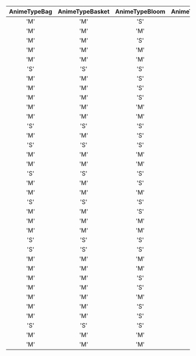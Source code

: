 | AnimeTypeBag | AnimeTypeBasket | AnimeTypeBloom | AnimeTypeBook | AnimeTypeDrink | AnimeTypeFirewood | AnimeTypeFishingRod | AnimeTypeFood | AnimeTypeHandGlass | AnimeTypeNet | AnimeTypeSitDown | AnimeTypeSmartPhone | AnimeTypeUmbrella | AnimeTypeWateringCan | Label |
|:--:|:--:|:--:|:--:|:--:|:--:|:--:|:--:|:--:|:--:|:--:|:--:|:--:|:--:|:--:|
| 'M' | 'M' | 'S' | 'M' | 'M' | 'S' | 'M' | 'L' | 'M' | 'M' | '07' | 'L' | 'S' | 'M' | 'ant' | 
| 'M' | 'M' | 'M' | 'M' | 'L' | 'L' | 'M' | 'L' | 'M' | 'M' | '34' | 'L' | 'M' | 'M' | 'bea' | 
| 'M' | 'M' | 'S' | 'M' | 'M' | 'S' | 'M' | 'M' | 'L' | 'M' | '09' | 'M' | 'S' | 'M' | 'brd' | 
| 'M' | 'M' | 'M' | 'S' | 'M' | 'L' | 'M' | 'M' | 'L' | 'M' | '28' | 'M' | 'M' | 'M' | 'bul' | 
| 'M' | 'M' | 'M' | 'M' | 'M' | 'M' | 'M' | 'M' | 'L' | 'M' | '13' | 'M' | 'M' | 'M' | 'cat' | 
| 'S' | 'S' | 'S' | 'S' | 'M' | 'S' | 'M' | 'S' | 'S' | 'M' | '06' | 'S' | 'M' | 'S' | 'cbr' | 
| 'M' | 'M' | 'S' | 'M' | 'L' | 'M' | 'M' | 'L' | 'L' | 'M' | '19' | 'L' | 'M' | 'M' | 'chn' | 
| 'M' | 'M' | 'S' | 'S' | 'M' | 'L' | 'M' | 'M' | 'L' | 'M' | '22' | 'M' | 'M' | 'M' | 'cow' | 
| 'M' | 'M' | 'S' | 'S' | 'M' | 'L' | 'M' | 'M' | 'L' | 'M' | '21' | 'M' | 'M' | 'M' | 'crd' | 
| 'M' | 'M' | 'M' | 'M' | 'M' | 'M' | 'M' | 'M' | 'M' | 'M' | '17' | 'M' | 'M' | 'M' | 'der' | 
| 'M' | 'M' | 'M' | 'M' | 'M' | 'M' | 'M' | 'M' | 'L' | 'M' | '15' | 'M' | 'M' | 'M' | 'dog' | 
| 'S' | 'S' | 'S' | 'S' | 'S' | 'S' | 'M' | 'S' | 'L' | 'M' | '03' | 'S' | 'M' | 'S' | 'duk' | 
| 'M' | 'M' | 'S' | 'M' | 'L' | 'L' | 'M' | 'L' | 'M' | 'M' | '27' | 'M' | 'L' | 'M' | 'elp' | 
| 'S' | 'S' | 'S' | 'S' | 'S' | 'S' | 'M' | 'S' | 'S' | 'M' | '04' | 'S' | 'S' | 'S' | 'flg' | 
| 'M' | 'M' | 'M' | 'M' | 'L' | 'M' | 'M' | 'L' | 'L' | 'M' | '18' | 'M' | 'M' | 'M' | 'goa' | 
| 'M' | 'M' | 'M' | 'M' | 'L' | 'L' | 'M' | 'L' | 'M' | 'M' | '33' | 'L' | 'L' | 'M' | 'gor' | 
| 'S' | 'S' | 'S' | 'S' | 'L' | 'S' | 'S' | 'S' | 'L' | 'M' | '00' | 'M' | 'S' | 'S' | 'ham' | 
| 'M' | 'M' | 'S' | 'S' | 'M' | 'L' | 'M' | 'M' | 'L' | 'M' | '24' | 'S' | 'L' | 'M' | 'hip' | 
| 'M' | 'M' | 'M' | 'M' | 'M' | 'L' | 'M' | 'L' | 'M' | 'M' | '32' | 'L' | 'M' | 'M' | 'hrs' | 
| 'S' | 'S' | 'S' | 'M' | 'M' | 'M' | 'M' | 'M' | 'L' | 'M' | '11' | 'M' | 'M' | 'S' | 'kal' | 
| 'M' | 'M' | 'S' | 'S' | 'M' | 'L' | 'M' | 'L' | 'M' | 'M' | '20' | 'M' | 'M' | 'M' | 'kgr' | 
| 'M' | 'M' | 'M' | 'M' | 'M' | 'L' | 'M' | 'L' | 'M' | 'M' | '30' | 'L' | 'S' | 'M' | 'lon' | 
| 'M' | 'M' | 'M' | 'M' | 'S' | 'L' | 'M' | 'S' | 'L' | 'M' | '10' | 'M' | 'M' | 'S' | 'mnk' | 
| 'S' | 'S' | 'S' | 'S' | 'S' | 'S' | 'M' | 'S' | 'S' | 'M' | '02' | 'S' | 'S' | 'S' | 'mus' | 
| 'S' | 'S' | 'S' | 'M' | 'M' | 'M' | 'M' | 'L' | 'M' | 'M' | '12' | 'M' | 'M' | 'S' | 'ocp' | 
| 'M' | 'M' | 'M' | 'M' | 'M' | 'L' | 'M' | 'L' | 'M' | 'M' | '23' | 'L' | 'M' | 'M' | 'ost' | 
| 'M' | 'M' | 'M' | 'M' | 'M' | 'L' | 'M' | 'L' | 'M' | 'M' | '31' | 'L' | 'L' | 'M' | 'pbr' | 
| 'M' | 'M' | 'S' | 'S' | 'L' | 'L' | 'S' | 'L' | 'M' | 'L' | '05' | 'L' | 'S' | 'M' | 'pgn' | 
| 'M' | 'M' | 'S' | 'M' | 'M' | 'M' | 'M' | 'M' | 'M' | 'M' | '16' | 'M' | 'M' | 'M' | 'pig' | 
| 'M' | 'M' | 'M' | 'M' | 'M' | 'M' | 'M' | 'S' | 'L' | 'M' | '14' | 'M' | 'M' | 'M' | 'rbt' | 
| 'M' | 'M' | 'S' | 'S' | 'M' | 'L' | 'M' | 'L' | 'L' | 'M' | '25' | 'M' | 'L' | 'M' | 'rhn' | 
| 'M' | 'M' | 'S' | 'S' | 'L' | 'S' | 'M' | 'L' | 'M' | 'M' | '08' | 'M' | 'M' | 'M' | 'shp' | 
| 'S' | 'S' | 'S' | 'S' | 'S' | 'S' | 'M' | 'S' | 'L' | 'S' | '01' | 'M' | 'M' | 'S' | 'squ' | 
| 'M' | 'M' | 'M' | 'M' | 'M' | 'L' | 'M' | 'L' | 'L' | 'M' | '26' | 'M' | 'M' | 'M' | 'tig' | 
| 'M' | 'M' | 'M' | 'M' | 'M' | 'L' | 'M' | 'L' | 'M' | 'M' | '29' | 'M' | 'M' | 'M' | 'wol' | 
